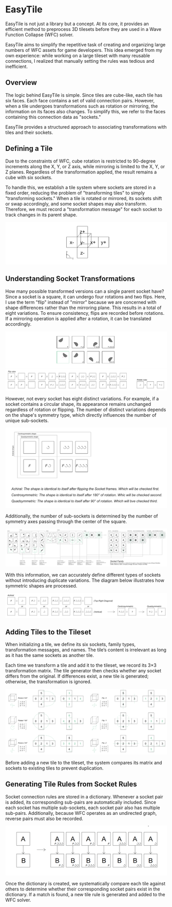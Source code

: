# EasyTile  

EasyTile is not just a library but a concept. At its core, it provides an efficient method to preprocess 3D tilesets before they are used in a Wave Function Collapse (WFC) solver.  

EasyTile aims to simplify the repetitive task of creating and organizing large numbers of WFC assets for game developers. This idea emerged from my own experience: while working on a large tileset with many reusable connections, I realized that manually setting the rules was tedious and inefficient.  

## Overview  

The logic behind EasyTile is simple. Since tiles are cube-like, each tile has six faces. Each face contains a set of valid connection pairs. However, when a tile undergoes transformations such as rotation or mirroring, the information on its faces also changes. To simplify this, we refer to the faces containing this connection data as "sockets."  

EasyTile provides a structured approach to associating transformations with tiles and their sockets.  

## Defining a Tile  

Due to the constraints of WFC, cube rotation is restricted to 90-degree increments along the X, Y, or Z axis, while mirroring is limited to the X, Y, or Z planes. Regardless of the transformation applied, the result remains a cube with six sockets.  

To handle this, we establish a tile system where sockets are stored in a fixed order, reducing the problem of "transforming tiles" to simply "transforming sockets." When a tile is rotated or mirrored, its sockets shift or swap accordingly, and some socket shapes may also transform. Therefore, we must record a "transformation message" for each socket to track changes in its parent shape.  

![UUV Mapping](./tile.png)  

## Understanding Socket Transformations  

How many possible transformed versions can a single parent socket have? Since a socket is a square, it can undergo four rotations and two flips. Here, I use the term "flip" instead of "mirror" because we are concerned with shape differences rather than the mirroring plane. This results in a total of eight variations. To ensure consistency, flips are recorded before rotations. If a mirroring operation is applied after a rotation, it can be translated accordingly.  

![UUV Mapping](./sub.png)  
![UUV Mapping](./tfmessage.png)  

However, not every socket has eight distinct variations. For example, if a socket contains a circular shape, its appearance remains unchanged regardless of rotation or flipping. The number of distinct variations depends on the shape's symmetry type, which directly influences the number of unique sub-sockets.  

![UUV Mapping](./type.png)  

Additionally, the number of sub-sockets is determined by the number of symmetry axes passing through the center of the square.  

![UUV Mapping](./family.png)  

With this information, we can accurately define different types of sockets without introducing duplicate variations. The diagram below illustrates how symmetric shapes are processed.  

![UUV Mapping](./typerule.png)  

## Adding Tiles to the Tileset  

When initializing a tile, we define its six sockets, family types, transformation messages, and names. The tile’s content is irrelevant as long as it has the same sockets as another tile.  

Each time we transform a tile and add it to the tileset, we record its 3×3 transformation matrix. The tile generator then checks whether any socket differs from the original. If differences exist, a new tile is generated; otherwise, the transformation is ignored.  

![UUV Mapping](./tilesystem2.png)  

Before adding a new tile to the tileset, the system compares its matrix and sockets to existing tiles to prevent duplication.  

## Generating Tile Rules from Socket Rules  

Socket connection rules are stored in a dictionary. Whenever a socket pair is added, its corresponding sub-pairs are automatically included. Since each socket has multiple sub-sockets, each socket pair also has multiple sub-pairs. Additionally, because WFC operates as an undirected graph, reverse pairs must also be recorded.  

![UUV Mapping](./subpair.png)  

Once the dictionary is created, we systematically compare each tile against others to determine whether their corresponding socket pairs exist in the dictionary. If a match is found, a new tile rule is generated and added to the WFC solver.  
